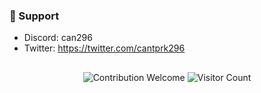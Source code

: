 <p align='center'>
</p>


### 🧰 Support
- Discord: can296
- Twitter: https://twitter.com/cantprk296

##  



<p align="center">
  <img src="https://img.shields.io/badge/contributions-welcome-brightgreen.svg?style=flat" alt="Contribution Welcome">
  <img src="https://visitor-badge.laobi.icu/badge?page_id=geniuscan-db" alt="Visitor Count">
</p>
